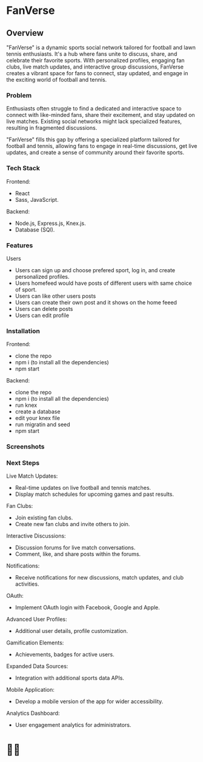 # FanVerse

## Overview

"FanVerse" is a dynamic sports social network tailored for football and lawn tennis enthusiasts. It's a hub where fans unite to discuss, share, and celebrate their favorite sports. With personalized profiles, engaging fan clubs, live match updates, and interactive group discussions, FanVerse creates a vibrant space for fans to connect, stay updated, and engage in the exciting world of football and tennis.

### Problem

Enthusiasts often struggle to find a dedicated and interactive space to connect with like-minded fans, share their excitement, and stay updated on live matches. Existing social networks might lack specialized features, resulting in fragmented discussions.

"FanVerse" fills this gap by offering a specialized platform tailored for football and tennis, allowing fans to engage in real-time discussions, get live updates, and create a sense of community around their favorite sports.

### Tech Stack

Frontend:

- React
- Sass, JavaScript.

Backend:

- Node.js, Express.js, Knex.js.
- Database (SQl).

### Features

Users

- Users can sign up and choose prefered sport, log in, and create personalized profiles.
- Users homefeed would have posts of different users with same choice of sport.
- Users can like other users posts
- Users can create their own post and it shows on the home feeed
- Users can delete posts
- Users can edit profile

### Installation

Frontend:

- clone the repo
- npm i (to install all the dependencies)
- npm start

Backend:

- clone the repo
- npm i (to install all the dependencies)
- run knex
- create a database
- edit your knex file
- run migratin and seed
- npm start

### Screenshots

### Next Steps

Live Match Updates:

- Real-time updates on live football and tennis matches.
- Display match schedules for upcoming games and past results.

Fan Clubs:

- Join existing fan clubs.
- Create new fan clubs and invite others to join.

Interactive Discussions:

- Discussion forums for live match conversations.
- Comment, like, and share posts within the forums.

Notifications:

- Receive notifications for new discussions, match updates, and club activities.

OAuth:

- Implement OAuth login with Facebook, Google and Apple.

Advanced User Profiles:

- Additional user details, profile customization.

Gamification Elements:

- Achievements, badges for active users.

Expanded Data Sources:

- Integration with additional sports data APIs.

Mobile Application:

- Develop a mobile version of the app for wider accessibility.

Analytics Dashboard:

- User engagement analytics for administrators.

# 🫶🏽
